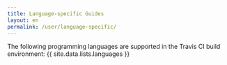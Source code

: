 ```yaml
---
title: Language-specific Guides
layout: en
permalink: /user/language-specific/
---
```


The following programming languages are supported in the Travis CI build environment:
{{ site.data.lists.languages }}
